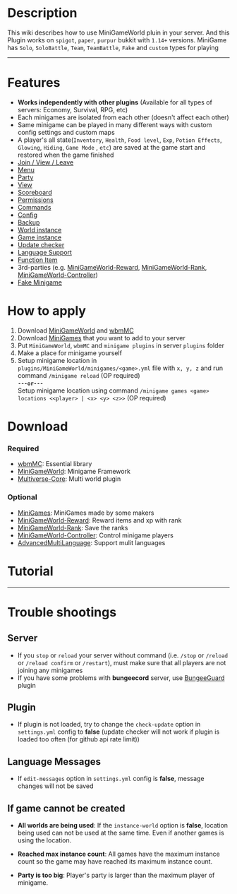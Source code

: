 # Description
This wiki describes how to use MiniGameWorld pluin in your server. And this Plugin works on `spigot`, `paper`, `purpur` bukkit with `1.14+` versions. MiniGame has `Solo`, `SoloBattle`, `Team`, `TeamBattle`, `Fake` and `custom` types for playing

---

# Features
- **Works independently with other plugins** (Available for all types of servers: Economy, Survival, RPG, etc)
- Each minigames are isolated from each other (doesn't affect each other)
- Same minigame can be played in many different ways with custom config settings and custom maps 
- A player's all state(`Inventory`, `Health`, `Food level`, `Exp`, `Potion Effects`, `Glowing`, `Hiding`, `Game Mode` , `etc`) are saved at the game start and restored when the game finished
- [Join / View / Leave]
- [Menu]
- [Party]
- [View]
- [Scoreboard]
- [Permissions]
- [Commands]
- [Config]
- [Backup]
- [World instance]
- [Game instance]
- [Update checker]
- [Language Support]
- [Function Item]
- 3rd-parties (e.g. [MiniGameWorld-Reward], [MiniGameWorld-Rank], [MiniGameWorld-Controller])
- [Fake Minigame]



# How to apply
1. Download [MiniGameWorld] and [wbmMC]
2. Download [MiniGames] that you want to add to your server
3. Put `MiniGameWorld`, `wbmMC` and `minigame plugins` in server `plugins` folder
4. Make a place for minigame yourself
5. Setup minigame location in `plugins/MiniGameWorld/minigames/<game>.yml` file with `x, y, z` and run command `/minigame reload` (OP required)  
**`---or---`**  
Setup minigame location using command `/minigame games <game> locations <<player> | <x> <y> <z>>` (OP required)



# Download
### Required
- [wbmMC]: Essential library
- [MiniGameWorld]: Minigame Framework
- [Multiverse-Core]: Multi world plugin
### Optional
- [MiniGames]: MiniGames made by some makers
- [MiniGameWorld-Reward]: Reward items and xp with rank
- [MiniGameWorld-Rank]: Save the ranks
- [MiniGameWorld-Controller]: Control minigame players
- [AdvancedMultiLanguage]: Support mulit languages



# Tutorial


---

# Trouble shootings
## Server
- If you `stop` or `reload` your server without command (i.e. `/stop` or `/reload` or `/reload confirm` or `/restart`), must make sure that all players are not joining any minigames
- If you have some problems with **bungeecord** server, use [BungeeGuard] plugin

## Plugin
- If plugin is not loaded, try to change the `check-update` option in `settings.yml` config to **false** (update checker will not work if plugin is loaded too often (for github api rate limit))

## Language Messages
- If `edit-messages` option in `settings.yml` config is **false**, message changes will not be saved

## If game cannot be created
- **All worlds are being used**: If the `instance-world` option is **false**, location being used can not be used at the same time. Even if another games is using the location.

- **Reached max instance count**: All games have the maximum instance count so the game may have reached its maximum instance count.

- **Party is too big**: Player's party is larger than the maximum player of minigame.


[MiniGameWorld]: https://github.com/MiniGameWorlds/MiniGameWorld/releases
[wbmMC]: https://github.com/etc-repo/wbmMC/releases
[Multiverse-Core]: https://www.spigotmc.org/resources/multiverse-core.390/
[MiniGameWorld-Reward]: https://github.com/MiniGameWorlds/MiniGameWorld-Reward/releases
[MiniGameWorld-Rank]: https://github.com/MiniGameWorlds/MiniGameWorld-Rank/releases
[MiniGameWorld-Controller]: https://github.com/MiniGameWorlds/MiniGameWorld-Controller/releases
[MiniGames]: https://github.com/MiniGameWorlds/AllMiniGames
[Commands]: commands.md
[Third-Parties]: https://github.com/MiniGameWorlds
[Join / View / Leave]: how-to-join-leave.md
[Youtube: User Tutorial]: https://youtu.be/sE0vaj0xM8Q
[Config]: config.md
[Permissions]: permissions.md
[Party]: party.md
[Backup]: backup.md
[Game instance]: game-instance.md
[World instance]: world-instance.md
[Update checker]: update-checker.md
[View]: view.md
[Menu]: menu.md
[Scoreboard]: scoreboard.md
[Language Support]: language-support.md
[Function Item]: function-item.md
[Fake Minigame]: fake-minigame.md
[MiniGameWorld-Reward]: https://github.com/MiniGameWorlds/MiniGameWorld-Reward
[MiniGameWorld-Rank]: https://github.com/MiniGameWorlds/MiniGameWorld-Rank
[MiniGameWorld-Controller]: https://github.com/MiniGameWorlds/MiniGameWorld-Controller
[AdvancedMultiLanguage]: https://www.spigotmc.org/resources/advanced-multi-language.21338/
[BungeeGuard]: https://www.spigotmc.org/resources/bungeeguard.79601/